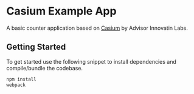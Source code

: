 # Casium Example App

A basic counter application based on [Casium](https://github.com/ai-labs-team/casium) by Advisor Innovatin Labs.

## Getting Started

To get started use the following snippet to install dependencies and compile/bundle the codebase.

```bash
npm install
webpack
```
